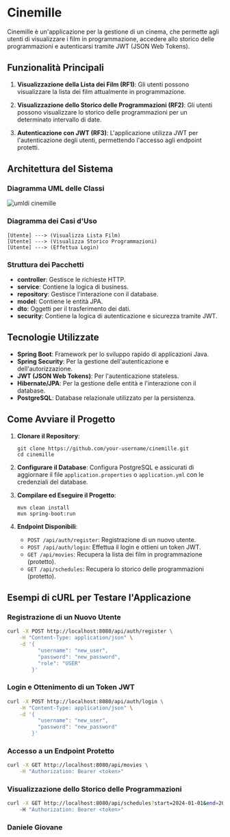 
# Cinemille

Cinemille è un'applicazione per la gestione di un cinema, che permette agli utenti di visualizzare i film in programmazione, accedere allo storico delle programmazioni e autenticarsi tramite JWT (JSON Web Tokens).

## Funzionalità Principali

1. **Visualizzazione della Lista dei Film (RF1)**:
   Gli utenti possono visualizzare la lista dei film attualmente in programmazione.

2. **Visualizzazione dello Storico delle Programmazioni (RF2)**:
   Gli utenti possono visualizzare lo storico delle programmazioni per un determinato intervallo di date.

3. **Autenticazione con JWT (RF3)**:
   L'applicazione utilizza JWT per l'autenticazione degli utenti, permettendo l'accesso agli endpoint protetti.

## Architettura del Sistema

### Diagramma UML delle Classi

![umldi cinemille](https://github.com/user-attachments/assets/90863a99-add8-4e08-a1a4-e8d67a966cbf)


### Diagramma dei Casi d'Uso
```
[Utente] ---> (Visualizza Lista Film)
[Utente] ---> (Visualizza Storico Programmazioni)
[Utente] ---> (Effettua Login)
```

### Struttura dei Pacchetti

- **controller**: Gestisce le richieste HTTP.
- **service**: Contiene la logica di business.
- **repository**: Gestisce l'interazione con il database.
- **model**: Contiene le entità JPA.
- **dto**: Oggetti per il trasferimento dei dati.
- **security**: Contiene la logica di autenticazione e sicurezza tramite JWT.

## Tecnologie Utilizzate

- **Spring Boot**: Framework per lo sviluppo rapido di applicazioni Java.
- **Spring Security**: Per la gestione dell'autenticazione e dell'autorizzazione.
- **JWT (JSON Web Tokens)**: Per l'autenticazione stateless.
- **Hibernate/JPA**: Per la gestione delle entità e l'interazione con il database.
- **PostgreSQL**: Database relazionale utilizzato per la persistenza.

## Come Avviare il Progetto

1. **Clonare il Repository**:
   ```
   git clone https://github.com/your-username/cinemille.git
   cd cinemille
   ```

2. **Configurare il Database**:
   Configura PostgreSQL e assicurati di aggiornare il file `application.properties` o `application.yml` con le credenziali del database.

3. **Compilare ed Eseguire il Progetto**:
   ```
   mvn clean install
   mvn spring-boot:run
   ```

4. **Endpoint Disponibili**:
    - `POST /api/auth/register`: Registrazione di un nuovo utente.
    - `POST /api/auth/login`: Effettua il login e ottieni un token JWT.
    - `GET /api/movies`: Recupera la lista dei film in programmazione (protetto).
    - `GET /api/schedules`: Recupera lo storico delle programmazioni (protetto).

## Esempi di cURL per Testare l'Applicazione

### Registrazione di un Nuovo Utente
```bash
curl -X POST http://localhost:8080/api/auth/register \
    -H "Content-Type: application/json" \
    -d '{
          "username": "new_user",
          "password": "new_password",
          "role": "USER"
        }'
```

### Login e Ottenimento di un Token JWT
```bash
curl -X POST http://localhost:8080/api/auth/login \
    -H "Content-Type: application/json" \
    -d '{
          "username": "new_user",
          "password": "new_password"
        }'
```

### Accesso a un Endpoint Protetto
```bash
curl -X GET http://localhost:8080/api/movies \
    -H "Authorization: Bearer <token>"
```

### Visualizzazione dello Storico delle Programmazioni
```bash
curl -X GET http://localhost:8080/api/schedules?start=2024-01-01&end=2024-12-31 \
    -H "Authorization: Bearer <token>"
```

### **Daniele Giovane**
